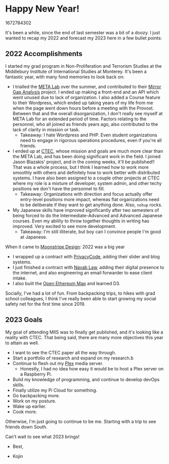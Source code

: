 # Happy New Year!

1672784302

It's been a while, since the end of last semester was a bit of a doozy. I just wanted to recap my 2022 and forecast my 2023 here in a few bullet points:

## 2022 Accomplishments

I started my grad program in Non-Proliferation and Terrorism Studies at the Middlebury Institute of International Studies at Monterey. It's been a fantastic year, with many fond memories to look back on: 
- I trialled the [META Lab](https://www.middlebury.edu/institute/academics/centers-initiatives/meta-lab) over the summer, and contributed to their [Mirror Gap Analysis](https://www.middlebury.edu/institute/events/mirror-gap-analysis-presentation-cipe-02-24-2022) project. I ended up making a front-end and an API which went unused due to lack of organization. I also added a Course feature to their Wordpress, which ended up taking years of my life from me when the page went down hours before a meeting with the Provost. Between that and the overall disorganization, I don't really see myself at META Lab for an extended period of time. Factors relating to the personnel, who all joined as friends years ago, also contributed to the lack of clarity in mission or task.
  - Takeaway: I hate Wordpress and PHP. Even student organizations need to engage in rigorous operations procedures, even if you're all friends.
- I ended up at [CTEC](https://www.middlebury.edu/institute/academics/centers-initiatives/ctec), whose mission and goals are much more clear than the META Lab, and has been doing significant work in the field. I joined Jason Blazakis' project, and in the coming weeks, it'll be published!! That was a whole process, but I think I learned how to work more smoothly with others and definitely how to work better with distributed systems. I have also been assigned to a couple other projects at CTEC where my role is a mixture of developer, system admin, and other techy positions we don't have the personnel to fill.
  - Takeaway: Organizations with direction and focus actually offer entry-level positions more impact, whereas flat organizations need to be deliberate if they want to get anything done. Also, `nohup` rocks.
- My Japanese skills have improved significantly after two semesters of being forced to do the Intermediate-Advanced and Advanced Japanese courses. Even my ability to throw together thoughts in writing has improved. Very excited to see more development.
  - Takeaway: I'm still illiterate, but boy can I convince people I'm good at Japanese.

When it came to [Moonstripe Design]('https://www.moonstripe.com/): 2022 was a big year
- I wrapped up a contract with [PrivacyCode](https://www.privacycode.ai/), adding their slider and blog systems.
- I just finished a contract with [Navab Law](https://www.navablaw.com/), adding their digital presence to the internet, and also engineering an email forwarder to ease client intake.
- I also built the [Open Ethereum Map](https://opencryptomap.deno.dev/) and learned D3.

Socially, I've had a lot of fun. From backpacking trips, to hikes with grad school colleagues, I think I've really been able to start growing my social safety net for the first time since 2019.

## 2023 Goals

My goal of attending MIIS was to finally get published, and it's looking like a reality with CTEC. That being said, there are many more objectives this year to attain as well.
- I want to see the CTEC paper all the way through.
- Start a portfolio of research and expand on my research.b
- Continue to flesh out my [Plex](plex.tv) media server.
  - Honestly, I had no idea how easy it would be to host a Plex server on a Raspberry Pi.
- Build my knowledge of programming, and continue to develop devOps skills.
- Finally utilize my Pi Cloud for something.
- Go backpacking more.
- Work on my posture.
- Wake up earlier.
- Cook more.

Otherwise, I'm just going to continue to be me. Starting with a trip to see friends down South.

Can't wait to see what 2023 brings!

- Best,

- Kojin